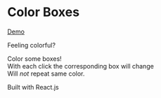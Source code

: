 # Color Boxes

[Demo](https://rct-color-boxes.s3.amazonaws.com/index.html)

Feeling colorful?

Color some boxes!<br>
With each click the corresponding box will change<br>
Will *not* repeat same color.

Built with React.js
